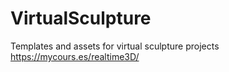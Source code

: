 # VirtualSculpture
Templates and assets for virtual sculpture projects
https://mycours.es/realtime3D/